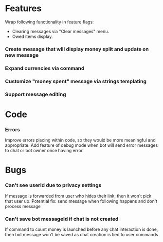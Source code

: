 # Features
Wrap following functionality in feature flags:
* Clearing messages via "Clear messages" menu.
* Owed items display.

### Create message that will display money split and update on new message
### Expand currencies via command
### Customize "money spent" message via strings templating
### Support message editing

# Code
### Errors
Improve errors placing within code, so they would be more meaningful and appropriate.
Add feature of debug mode when bot will send error messages to chat or bot owner once having error.

# Bugs

### Can't see userId due to privacy settings
If message is forwarded from user who hides their link, 
then it won't pick that user up.
Potential fix: send message when following happens and don't process message

### Can't save bot messageId if chat is not created
If command to count money is launched before any chat interaction is done, then bot message won't be saved
as chat creation is tied to user commands